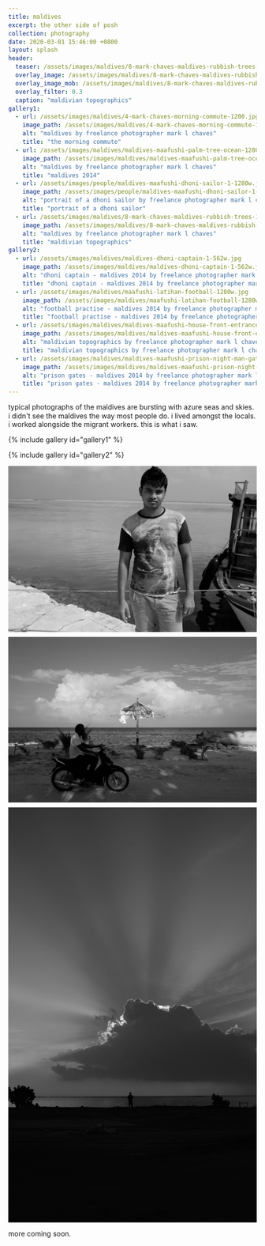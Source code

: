 ```yaml
---
title: maldives
excerpt: the other side of posh
collection: photography
date: 2020-03-01 15:46:00 +0800
layout: splash
header:
  teaser: /assets/images/maldives/8-mark-chaves-maldives-rubbish-trees-300w.jpg
  overlay_image: /assets/images/maldives/8-mark-chaves-maldives-rubbish-trees-1200w.jpg
  overlay_image_mob: /assets/images/maldives/8-mark-chaves-maldives-rubbish-trees-720w.jpg
  overlay_filter: 0.3
  caption: "maldivian topographics"
gallery1:
  - url: /assets/images/maldives/4-mark-chaves-morning-commute-1200.jpg
    image_path: /assets/images/maldives/4-mark-chaves-morning-commute-1200.jpg
    alt: "maldives by freelance photographer mark l chaves"
    title: "the morning commute"
  - url: /assets/images/maldives/maldives-maafushi-palm-tree-ocean-1280w.jpg
    image_path: /assets/images/maldives/maldives-maafushi-palm-tree-ocean-1280w.jpg
    alt: "maldives by freelance photographer mark l chaves"
    title: "maldives 2014"
  - url: /assets/images/people/maldives-maafushi-dhoni-sailor-1-1280w.jpg
    image_path: /assets/images/people/maldives-maafushi-dhoni-sailor-1-1280w.jpg
    alt: "portrait of a dhoni sailor by freelance photographer mark l chaves"
    title: "portrait of a dhoni sailor"
  - url: /assets/images/maldives/8-mark-chaves-maldives-rubbish-trees-1200w.jpg
    image_path: /assets/images/maldives/8-mark-chaves-maldives-rubbish-trees-1200w.jpg
    alt: "maldives by freelance photographer mark l chaves"
    title: "maldivian topographics"
gallery2:
  - url: /assets/images/maldives/maldives-dhoni-captain-1-562w.jpg
    image_path: /assets/images/maldives/maldives-dhoni-captain-1-562w.jpg
    alt: "dhoni captain - maldives 2014 by freelance photographer mark l chaves"
    title: "dhoni captain - maldives 2014 by freelance photographer mark l chaves"
  - url: /assets/images/maldives/maafushi-latihan-football-1280w.jpg
    image_path: /assets/images/maldives/maafushi-latihan-football-1280w.jpg
    alt: "football practise - maldives 2014 by freelance photographer mark l chaves"
    title: "football practise - maldives 2014 by freelance photographer mark l chaves"
  - url: /assets/images/maldives/maldives-maafushi-house-front-entrance-1280w.jpg
    image_path: /assets/images/maldives/maldives-maafushi-house-front-entrance-1280w.jpg
    alt: "maldivian topographics by freelance photographer mark l chaves"
    title: "maldivian topographics by freelance photographer mark l chaves"
  - url: /assets/images/maldives/maldives-maafushi-prison-night-man-gate-1280w.jpg
    image_path: /assets/images/maldives/maldives-maafushi-prison-night-man-gate-1280w.jpg
    alt: "prison gates - maldives 2014 by freelance photographer mark l chaves"
    title: "prison gates - maldives 2014 by freelance photographer mark l chaves"
---
```


<p class="p-wrapper">
  <span class="dropcap clearfix" style="line-height: 1.2;">t</span>ypical photographs of the maldives are bursting with azure seas and skies. i didn't see the maldives the way most people do. i lived amongst the locals. i worked alongside the migrant workers. this is what i saw.
</p>

{% include gallery id="gallery1" %}

{% include gallery id="gallery2" %}

<div style="display: flex; justify-content: center; padding-bottom: 2%;">
  <img src="/assets/images/maldives/maldives-maafushi-sailor-dhoni-2-1280w.jpg" alt="the god of war - dhoni sailor maldives 2014" title="the god of war - dhoni sailor maldives 2014">
</div>

<div style="display: flex; justify-content: center; padding-bottom: 2%;">
  <img src="/assets/images/maldives/10-mark-chaves-maldives-umbrella-1280w.jpg" alt="everyday maldives by freelance photographer mark l chaves" title="everyday maldives by freelance photographer mark l chaves">
</div>

<div style="display: flex; justify-content: center;">
  <img src="/assets/images/maldives/maldives-maafushi-man-waiting-for-the-sun-1-edit-1280w.jpg" alt="waiting for the sun" title="waiting for the sun">
</div>

more coming soon.
